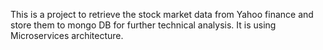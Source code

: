 This is a project to retrieve the stock market data from Yahoo finance and store them to mongo DB for further technical analysis. It is using Microservices architecture.
